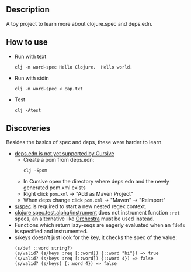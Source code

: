 ## Description
A toy project to learn more about clojure.spec and deps.edn.

## How to use
- Run with text
  ```
  clj -m word-spec Hello Clojure.  Hello world.
  ```
- Run with stdin
  ```
  clj -m word-spec < cap.txt
  ```
- Test
  ```
  clj -Atest

  ```  

## Discoveries
Besides the basics of spec and deps, these were harder to learn.

- [deps.edn is not yet supported by Cursive](https://github.com/cursive-ide/cursive/issues/1910)
  - Create a pom from deps.edn:
    ```
    clj -Spom
    ```
  - In Cursive open the directory where deps.edn and the newly generated pom.xml exists
  - Right click `pom.xml` -> "Add as Maven Project"
  - When deps change click `pom.xml` -> "Maven" -> "Reimport"
- [s/spec](https://clojure.github.io/spec.alpha/clojure.spec.alpha-api.html#clojure.spec.alpha/spec) is required to start a new nested regex context.
- [clojure.spec.test.alpha/instrument](https://clojure.github.io/spec.alpha/clojure.spec.test.alpha-api.html#clojure.spec.test.alpha/instrument) does not instrument function `:ret` specs, an alternative like [Orchestra](https://github.com/jeaye/orchestra) must be used instead.
- Functions which return lazy-seqs are eagerly evaluated when an `fdefs` is specified and instrumented.
- s/keys doesn't just look for the key, it checks the spec of the value:
  ```
  (s/def ::word string?)
  (s/valid? (s/keys :req [::word]) {::word "hi"}) => true
  (s/valid? (s/keys :req [::word]) {::word 4}) => false
  (s/valid? (s/keys) {::word 4}) => false
  ```